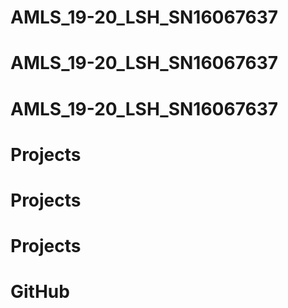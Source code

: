 # AMLS_19-20_LSH_SN16067637
# AMLS_19-20_LSH_SN16067637
# AMLS_19-20_LSH_SN16067637
# Projects
# Projects
# Projects
# GitHub
